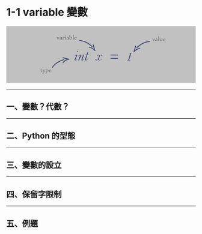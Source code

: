 # 1-1 variable 變數

![運算式示意圖](images/variable.png)

---

## **一、變數？代數？**
---
## **二、Python 的型態**
---
## **三、變數的設立**
---
## **四、保留字限制**
---
## **五、例題**
